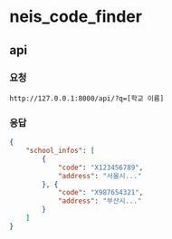 # neis_code_finder
## api
### 요청
`http://127.0.0.1:8000/api/?q=[학교 이름]`

### 응답
```json
{
    "school_infos": [
        {
            "code": "X123456789",
            "address": "서울시..."
        }, {
            "code": "X987654321",
            "address": "부산시..."
        }
    ]
}
```
